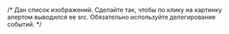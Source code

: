 /*
  Дан список изображений. Сделайте так, чтобы по клику на картинку 
  алертом выводился ее src. Обязательно используйте делегирование событий.
*/